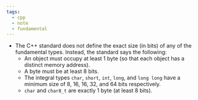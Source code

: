 ```yaml
---
tags:
  - cpp
  - note
  - fundamental
---
```


- The C++ standard does not define the exact size (in bits) of any of the fundamental types. Instead, the standard says the following:
	- An object must occupy at least 1 byte (so that each object has a distinct memory address).
	- A byte must be at least 8 bits.
	- The integral types `char`, `short`, `int`, `long`, and `long long` have a minimum size of 8, 16, 16, 32, and 64 bits respectively.
	- `char` and `char8_t` are exactly 1 byte (at least 8 bits).